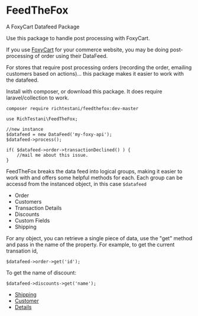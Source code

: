 # FeedTheFox

A FoxyCart Datafeed Package

Use this package to handle post processing with FoxyCart.

If you use [FoxyCart](https://foxy.io) for your commerce website, you may be doing post-processing of order
using their DataFeed. 

For stores that require post processing orders (recording the order, emailing customers based on actions)...
this package makes it easier to work with the datafeed.

Install with composer, or download this package.
It does require laravel/collection to work.

```
composer require richtestani/feedthefox:dev-master
```

```
use RichTestani\FeedTheFox;

//new instance
$datafeed = new DataFeed('my-foxy-api');
$datafeed->process();

if( $datafeed->order->transactionDeclined() ) {
    //mail me about this issue.
}

```

FeedTheFox breaks the data feed into logical groups, making it easier to 
work with and offers some helpful methods for each. Each group can be accessd from the instanced object,
in this case `$datafeed`


* Order
* Customers
* Transaction Details
* Discounts
* Custom Fields
* Shipping

For any object, you can retrieve a single piece of data, use the "get" method and pass in the name of the property. 
For example, to get the current transation id,

```
$datafeed->order->get('id');
```

To get the name of discount:

```
$datafeed->discounts->get('name');
```

* [Shipping](https://richtestani.github.io/FeedTheFox/shipping)
* [Customer](https://richtestani.github.io/FeedTheFox/customer)
* [Details](https://richtestani.github.io/FeedTheFox/details)